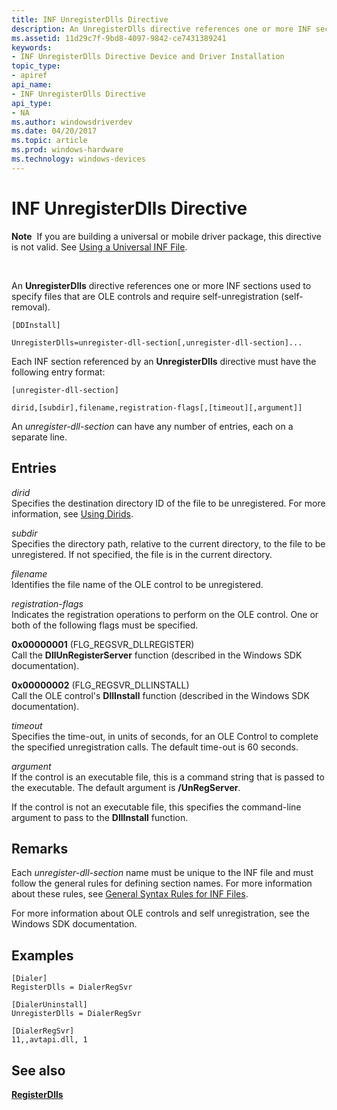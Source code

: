 ```yaml
---
title: INF UnregisterDlls Directive
description: An UnregisterDlls directive references one or more INF sections used to specify files that are OLE controls and require self-unregistration (self-removal).
ms.assetid: 11d29c7f-9bd8-4097-9842-ce7431389241
keywords:
- INF UnregisterDlls Directive Device and Driver Installation
topic_type:
- apiref
api_name:
- INF UnregisterDlls Directive
api_type:
- NA
ms.author: windowsdriverdev
ms.date: 04/20/2017
ms.topic: article
ms.prod: windows-hardware
ms.technology: windows-devices
---
```


# INF UnregisterDlls Directive


**Note**  If you are building a universal or mobile driver package, this directive is not valid. See [Using a Universal INF File](using-a-universal-inf-file.md).

 

An **UnregisterDlls** directive references one or more INF sections used to specify files that are OLE controls and require self-unregistration (self-removal).

``` syntax
[DDInstall]
  
UnregisterDlls=unregister-dll-section[,unregister-dll-section]...
```

Each INF section referenced by an **UnregisterDlls** directive must have the following entry format:

``` syntax
[unregister-dll-section] 
  
dirid,[subdir],filename,registration-flags[,[timeout][,argument]] 
```

An *unregister-dll-section* can have any number of entries, each on a separate line.

## Entries


<a href="" id="dirid"></a>*dirid*  
Specifies the destination directory ID of the file to be unregistered. For more information, see [Using Dirids](using-dirids.md).

<a href="" id="subdir"></a>*subdir*  
Specifies the directory path, relative to the current directory, to the file to be unregistered. If not specified, the file is in the current directory.

<a href="" id="filename"></a>*filename*  
Identifies the file name of the OLE control to be unregistered.

<a href="" id="registration-flags"></a>*registration-flags*  
Indicates the registration operations to perform on the OLE control. One or both of the following flags must be specified.

<a href="" id="0x00000001--flg-regsvr-dllregister-"></a>**0x00000001** (FLG\_REGSVR\_DLLREGISTER)  
Call the **DllUnRegisterServer** function (described in the Windows SDK documentation).

<a href="" id="0x00000002--flg-regsvr-dllinstall--"></a>**0x00000002** (FLG\_REGSVR\_DLLINSTALL)   
Call the OLE control's **DllInstall** function (described in the Windows SDK documentation).

<a href="" id="timeout"></a>*timeout*  
Specifies the time-out, in units of seconds, for an OLE Control to complete the specified unregistration calls. The default time-out is 60 seconds.

<a href="" id="argument"></a>*argument*  
If the control is an executable file, this is a command string that is passed to the executable. The default argument is **/UnRegServer**.

If the control is not an executable file, this specifies the command-line argument to pass to the **DllInstall** function.

Remarks
-------

Each *unregister-dll-section* name must be unique to the INF file and must follow the general rules for defining section names. For more information about these rules, see [General Syntax Rules for INF Files](general-syntax-rules-for-inf-files.md).

For more information about OLE controls and self unregistration, see the Windows SDK documentation.

Examples
--------

```
[Dialer]
RegisterDlls = DialerRegSvr

[DialerUninstall]
UnregisterDlls = DialerRegSvr

[DialerRegSvr]
11,,avtapi.dll, 1
```

## See also


[**RegisterDlls**](inf-registerdlls-directive.md)

 

 






